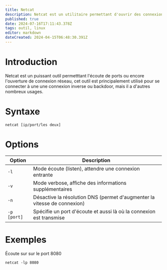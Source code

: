 ```yaml
---
title: Netcat
description: Netcat est un utilitaire permettant d'ouvrir des connexions réseau, cet outil peut être utilisé pour de nombreux usages
published: true
date: 2024-07-16T17:11:43.378Z
tags: outil, linux
editor: markdown
dateCreated: 2024-04-15T06:48:30.391Z
---
```


# Introduction

Netcat est un puissant outil permetttant l'écoute de ports ou encore l'ouverture de connexion réseau, cet outil est principalement utilisé pour se connecter à une une connexion inverse ou backdoor, mais il a d'autres nombreux usages.

# Syntaxe

`netcat [ip/port/les deux]`

# Options

| Option      | Description                                                              |
| ----------- | ------------------------------------------------------------------------ |
| `-l`        | Mode écoute (listen), attendre une connexion entrante                    |
| `-v`        | Mode verbose, affiche des informations supplémentaires                   |
| `-n`        | Désactive la résolution DNS (permet d'augmenter la vitesse de connexion) |
| `-p [port]` | Spécifie un port d'écoute et aussi là où la connexion est transmise      |

# Exemples

Écoute sur sur le port 8080

`netcat -lp 8080`
